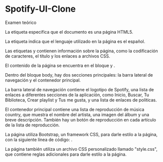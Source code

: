 # Spotify-UI-Clone
Examen teórico 

La etiqueta <!DOCTYPE html> especifica que el documento es una página HTML5.

La etiqueta <html lang="es"> indica que el lenguaje utilizado en la página es el español.

Las etiquetas <head> y </head> contienen información sobre la página, como la codificación de caracteres, el título y los enlaces a archivos CSS.

El contenido de la página se encuentra en el bloque <body> y </body>.

Dentro del bloque body, hay dos secciones principales: la barra lateral de navegación y el contenedor principal.

La barra lateral de navegación contiene el logotipo de Spotify, una lista de enlaces a diferentes secciones de la aplicación, como Inicio, Buscar, Tu Biblioteca, Crear playlist y Tus me gusta, y una lista de enlaces de políticas.

El contenedor principal contiene una lista de reproducción de música country, que muestra el nombre del artista, una imagen del álbum y una breve descripción. También hay un botón de reproducción en cada artículo de la lista de reproducción.

La página utiliza Bootstrap, un framework CSS, para darle estilo a la página, con la siguiente línea de código: <link rel="stylesheet" href="https://maxcdn.bootstrapcdn.com/bootstrap/3.4.1/css/bootstrap.min.css">.

La página también utiliza un archivo CSS personalizado llamado "style.css", que contiene reglas adicionales para darle estilo a la página.
